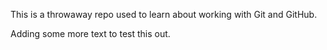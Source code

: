 
This is a throwaway repo used to learn about working with Git and GitHub.

Adding some more text to test this out. 
